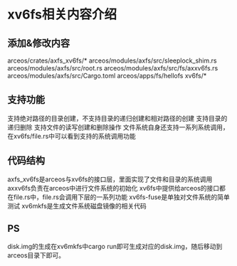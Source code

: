 # xv6fs相关内容介绍

## 添加&修改内容

arceos/crates/axfs_xv6fs/*
arceos/modules/axfs/src/sleeplock_shim.rs
arceos/modules/axfs/src/root.rs
arceos/modules/axfs/src/fs/axxv6fs.rs
arceos/modules/axfs/src/Cargo.toml
arceos/apps/fs/hellofs
xv6fs/*

## 支持功能

支持绝对路径的目录创建，不支持目录的递归创建和相对路径的创建
支持目录的递归删除
支持文件的读写创建和删除操作
文件系统自身还支持一系列系统调用，在xv6fs/file.rs中可以看到支持的系统调用功能

## 代码结构

axfs_xv6fs是arceos与xv6fs的接口层，里面实现了文件和目录的系统调用
axxv6fs负责在arceos中进行文件系统的初始化
xv6fs中提供给arceos的接口都在file.rs中，file.rs会调用下层的一系列功能
xv6fs-fuse是单独对文件系统的简单测试
xv6mkfs是生成文件系统磁盘镜像的相关代码

## PS
disk.img的生成在xv6mkfs中cargo run即可生成对应的disk.img，随后移动到arceos目录下即可。